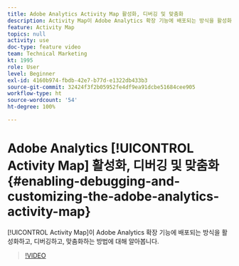 ```yaml
---
title: Adobe Analytics Activity Map 활성화, 디버깅 및 맞춤화
description: Activity Map이 Adobe Analytics 확장 기능에 배포되는 방식을 활성화하고, 디버깅하고, 맞춤화하는 방법에 대해 알아봅니다.
feature: Activity Map
topics: null
activity: use
doc-type: feature video
team: Technical Marketing
kt: 1995
role: User
level: Beginner
exl-id: 4160b974-fbdb-42e7-b77d-e1322db433b3
source-git-commit: 32424f3f2b05952fe4df9ea91dcbe51684cee905
workflow-type: ht
source-wordcount: '54'
ht-degree: 100%

---
```


# Adobe Analytics [!UICONTROL Activity Map] 활성화, 디버깅 및 맞춤화 {#enabling-debugging-and-customizing-the-adobe-analytics-activity-map}

[!UICONTROL Activity Map]이 Adobe Analytics 확장 기능에 배포되는 방식을 활성화하고, 디버깅하고, 맞춤화하는 방법에 대해 알아봅니다.

>[!VIDEO](https://video.tv.adobe.com/v/25878?quality=12)
